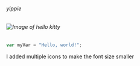###### yippie


###### ![Image of hello kitty](https://www.bing.com/th/id/OIP.-q-E-QFL21crfxivay7y1AHaHa?w=183&h=211&c=8&rs=1&qlt=90&o=6&dpr=1.5&pid=3.1&rm=2)

``` javascript
var myVar = "Hello, world!";
``` 
I added multiple icons to make the font size smaller



